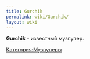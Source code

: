 ```yaml
---
title: Gurchik
permalink: wiki/Gurchik/
layout: wiki
---
```


**Gurchik** - известный музпупер.

[Категория:Музпуперы](Категория:Музпуперы "wikilink")
